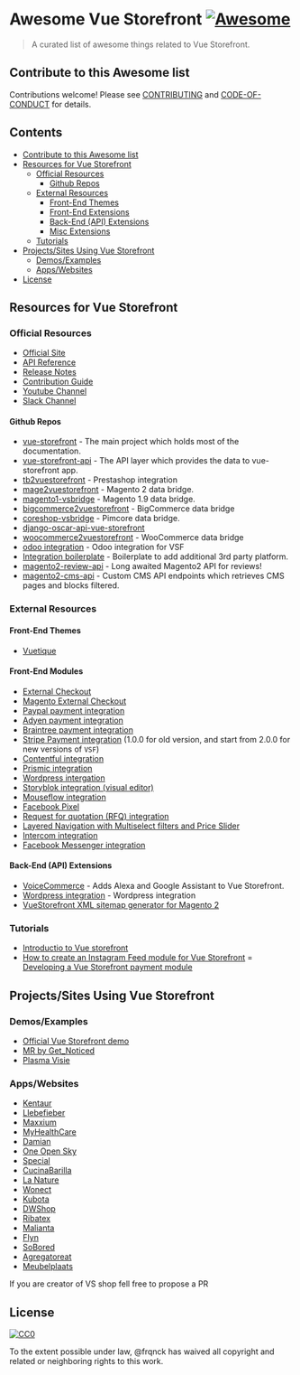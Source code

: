 
# Awesome Vue Storefront [![Awesome](https://cdn.rawgit.com/sindresorhus/awesome/d7305f38d29fed78fa85652e3a63e154dd8e8829/media/badge.svg)](https://github.com/sindresorhus/awesome)

> A curated list of awesome things related to Vue Storefront.


## Contribute to this Awesome list

Contributions welcome! Please see [CONTRIBUTING](https://github.com/frqnck/awesome-vue-storefront/blob/master/CONTRIBUTING.md) and [CODE-OF-CONDUCT](https://github.com/frqnck/awesome-vue-storefront/blob/master/CODE-OF-CONDUCT.md) for details.


## Contents

  - [Contribute to this Awesome list](#contribute-to-this-awesome-list)
  - [Resources for Vue Storefront](#resources-for-vue-storefront)
    - [Official Resources](#official-resources)
      - [Github Repos](#github-repos)
    - [External Resources](#external-resources)
      - [Front-End Themes](#front-end-themes)
      - [Front-End Extensions](#front-end-extensions)
      - [Back-End (API) Extensions](#back-end-api-extensions)
      - [Misc Extensions](#misc-extensions)
    - [Tutorials](#tutorials)
  - [Projects/Sites Using Vue Storefront](#projectssites-using-vue-storefront)
    - [Demos/Examples](#demosexamples)
    - [Apps/Websites](#appswebsites)
  - [License](#license)


## Resources for Vue Storefront

### Official Resources
  - [Official Site](https://www.vuestorefront.io)
  - [API Reference](https://github.com/DivanteLtd/vue-storefront/tree/master/doc)
  - [Release Notes](https://github.com/DivanteLtd/vue-storefront/releases)
  - [Contribution Guide](https://github.com/DivanteLtd/vue-storefront/blob/master/CONTRIBUTING.md)
  - [Youtube Channel](https://www.youtube.com/channel/UCkm1F3Cglty3CE1QwKQUhhg)
  - [Slack Channel](https://vuestorefront.slack.com)
#### Github Repos
  - [vue-storefront](https://github.com/DivanteLtd/vue-storefront) - The main project which holds most of the documentation.
  - [vue-storefront-api](https://github.com/DivanteLtd/vue-storefront-api) - The API layer which provides the data to vue-storefront app.
  - [tb2vuestorefront](https://github.com/jankawulok/tb2vuestorefront) - Prestashop integration
  - [mage2vuestorefront](https://github.com/DivanteLtd/mage2vuestorefront) - Magento 2 data bridge.
  - [magento1-vsbridge](https://github.com/DivanteLtd/magento1-vsbridge) - Magento 1.9 data bridge. 
  - [bigcommerce2vuestorefront](https://github.com/DivanteLtd/bigcommerce2vuestorefront) - BigCommerce data bridge
  - [coreshop-vsbridge](https://github.com/DivanteLtd/coreshop-vsbridge) - Pimcore data bridge.
  - [django-oscar-api-vue-storefront](https://github.com/ladrua/django-oscar-api-vue-storefront)
  - [woocommerce2vuestorefront](https://github.com/DivanteLtd/woocommerce2vuestorefront) - WooCommerce data bridge
  - [odoo integration](https://github.com/cristian-g/vsf-odoo) - Odoo integration for VSF
  - [Integration boilerplate](https://github.com/DivanteLtd/vue-storefront-integration-boilerplate) - Boilerplate to add additional 3rd party platform.
  - [magento2-review-api](https://github.com/DivanteLtd/magento2-review-api) - Long awaited Magento2 API for reviews!
  - [magento2-cms-api](https://github.com/SnowdogApps/magento2-cms-api) - Custom CMS API endpoints which retrieves CMS pages and blocks filtered.

### External Resources

#### Front-End Themes
  - [Vuetique](https://vuetique.io/)

#### Front-End Modules
  - [External Checkout](https://github.com/Vendic/vsf-external-checkout)
  - [Magento External Checkout](https://github.com/DivanteLtd/magento2-external-checkout)
  - [Paypal payment integration](https://github.com/develodesign/vsf-payment-paypal)
  - [Adyen payment integration](https://github.com/melvin-hamilton-digital/vsf-payment-adyen)
  - [Braintree payment integration](https://github.com/danrcoull/vsf-payment-braintree)
  - [Stripe Payment integration](https://github.com/develodesign/vsf-payment-stripe) (1.0.0 for old version, and start from 2.0.0 for new versions of `VSF`)
  - [Contentful integration](https://github.com/juliankoehn/vsf-contentful)
  - [Prismic integration](https://www.dnd.fr/2019/03/discover-our-new-connector-between-vue-storefront-and-prismic/)
  - [Wordpress intergation](https://github.com/develodesign/vsf-wp)
  - [Storyblok integration (visual editor)](https://github.com/kodbruket/vsf-storyblok-sync)
  - [Mouseflow integration](https://github.com/cnviradiya/vsf-mouseflow)
  - [Facebook Pixel](https://github.com/new-fantastic/vsf-facebook-pixel)
  - [Request for quotation (RFQ) integration](https://github.com/Interactivated/vsf-wholesale-request)
  - [Layered Navigation with Multiselect filters and Price Slider](https://github.com/GetNoticedNL/vsf-layered-navigation)
  - [Intercom integration](https://github.com/develodesign/vsf-intercom)
  - [Facebook Messenger integration](https://github.com/2monkey/vue-storefront-fb-messenger)
#### Back-End (API) Extensions
  - [VoiceCommerce](https://github.com/upsidelab/voicecommerce) - Adds Alexa and Google Assistant to Vue Storefront.
  - [Wordpress integration](https://github.com/develodesign/vsf-wp) - Wordpress integration
  - [VueStorefront XML sitemap generator for Magento 2
](https://github.com/Vendic/magento2-vuestorefront-xmlsitemap)

### Tutorials
  - [Introductio to Vue storefront](https://medium.com/the-vue-storefront-journal/introduction-to-vue-storefront-a-quick-getting-started-guide-d119023ed67d)
  - [How to create an Instagram Feed module for Vue Storefront](https://itnext.io/how-to-create-an-instagram-feed-module-for-vue-storefront-eaa03019b288)
  = [Developing a Vue Storefront payment module](https://www.develodesign.co.uk/news/development-of-the-paypal-module-for-vue-storefront/#.XCoa2h2Mmmo.twitter)

##  Projects/Sites Using Vue Storefront

### Demos/Examples
  - [Official Vue Storefront demo](https://demo.vuestorefront.io)
  - [MR by Get_Noticed](https://ecommerce-pwa.io/)
  - [Plasma Visie](https://demo.mage-pwa.io)

### Apps/Websites

  - [Kentaur](https://www.kentaur.com)
  - [Llebefieber](https://www.klebefieber.de/)
  - [Maxxium](https://maxxium.ru/presents)
  - [MyHealthCare](https://www.myhealthcares.eu/eu-int)
  - [Damian](https://sklep.damian.pl/)
  - [One Open Sky](https://www.oneopensky.dk/)
  - [Special](https://www.specialmilano.com/)
  - [CucinaBarilla](https://www.cucinabarilla.it)
  - [La Nature](https://lanature.ru)
  - [Wonect](https://wonect.com/sg/)
  - [Kubota](https://kubotastore.pl/)
  - [DWShop](https://dwshop.pl/)
  - [Ribatex](https://ribatex.se/)
  - [Malianta](https://malianta.com/)
  - [Flyn](https://flynwetsuits.com/)
  - [SoBored](https://soboredclub.com)
  - [Agregatoreat](https://agregatoreat.ru/)
  - [Meubelplaats](https://www.meubelplaats.nl/)
  
  If you are creator of VS shop fell free to propose a PR

## License

[![CC0](http://mirrors.creativecommons.org/presskit/buttons/88x31/svg/cc-zero.svg)](http://creativecommons.org/publicdomain/zero/1.0)

To the extent possible under law, @frqnck has waived all copyright and
related or neighboring rights to this work.
